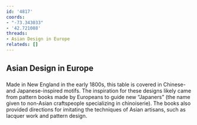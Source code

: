 ```yaml
---
id: '4817'
coords:
- "-73.343033"
- '42.721088'
threads:
- Asian Design in Europe
relateds: []
---
```


## Asian Design in Europe

### 

Made in New England in the early 1800s, this table is covered in Chinese- and Japanese-inspired motifs. The inspiration for these designs likely came from pattern books made by Europeans to guide new “Japaners” (the name given to non-Asian craftspeople specializing in chinoiserie). The books also provided directions for imitating the techniques of Asian artisans, such as lacquer work and pattern design.
